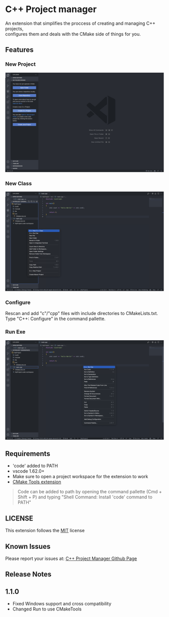 # C++ Project manager

An extension that simplifies the proccess of creating and managing C++ projects, <br> configures them and deals with the CMake side of things for you.

## Features

### New Project

![](./images/NewProject.png)

### New Class

![](./images/NewClass.png)

### Configure
Rescan and add "c"/"cpp" files with include directories to CMakeLists.txt. <br>
Type "C++: Configure" in the command pallette.

### Run Exe

![](./images/RunExe.png)

## Requirements

- 'code' added to PATH
- vscode 1.62.0+
- Make sure to open a project workspace for the extension to work
- [CMake Tools extension](https://marketplace.visualstudio.com/items?itemName=ms-vscode.cmake-tools)

>Code can be added to path by opening the command pallette (Cmd + Shift + P) and typing "Shell Command: Install 'code' command to PATH"

## LICENSE

This extension follows the [MIT](https://github.com/DarkEmbers/cpp-project-manager/blob/master/LICENSE) license

## Known Issues

Please report your issues at: [C++ Project Manager Github Page](https://github.com/DarkEmbers/cpp-project-manager/issues)

## Release Notes

## 1.1.0

- Fixed Windows support and cross compatibility
- Changed Run to use CMakeTools